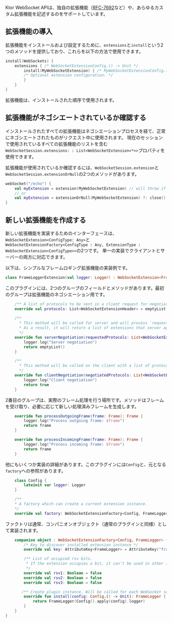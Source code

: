 [//]: # (title: WebSocket拡張機能API)

Ktor WebSocket APIは、独自の拡張機能（[RFC-7692](https://tools.ietf.org/html/rfc7692)など）や、あらゆるカスタム拡張機能を記述するのをサポートしています。

## 拡張機能の導入

拡張機能をインストールおよび設定するために、`extensions`と`install`という2つのメソッドを提供しており、これらを以下の方法で使用できます。
```kotlin
install(WebSockets) {
    extensions { /* WebSocketExtensionConfig.() -> Unit */
        install(MyWebSocketExtension) { /* MyWebSocketExtensionConfig.() -> Unit */
        /* Optional extension configuration. */ 
        }
    }
}
```

拡張機能は、インストールされた順序で使用されます。

## 拡張機能がネゴシエートされているか確認する

インストールされたすべての拡張機能はネゴシエーションプロセスを経て、正常にネゴシエートされたものがリクエスト中に使用されます。
現在のセッションで使用されているすべての拡張機能のリストを含む`WebSocketSession.extensions: : List<WebSocketExtension<*>>`プロパティを使用できます。

拡張機能が使用されているか確認するには、`WebSocketSession.extension`と`WebSocketSession.extensionOrNull`の2つのメソッドがあります。
```kotlin
webSocket("/echo") {
    val myExtension = extension(MyWebSocketExtension) // will throw if `MyWebSocketExtension` is not negotiated
    // or
    val myExtension = extensionOrNull(MyWebSocketExtension) ?: close() // will close the session if `MyWebSocketExtension` is not negotiated
}
```

## 新しい拡張機能を作成する

新しい拡張機能を実装するためのインターフェースは、`WebSocketExtension<ConfigType: Any>`と`WebSocketExtensionFactory<ConfigType : Any, ExtensionType : WebSocketExtension<ConfigType>>`の2つです。
単一の実装でクライアントとサーバーの両方に対応できます。

以下は、シンプルなフレームロギング拡張機能の実装例です。

```kotlin
class FrameLoggerExtension(val logger: Logger) : WebSocketExtension<FrameLogger.Config> {
```

このプラグインには、2つのグループのフィールドとメソッドがあります。最初のグループは拡張機能のネゴシエーション用です。

```kotlin
    /** A list of protocols to be sent in a client request for negotiation **/
    override val protocols: List<WebSocketExtensionHeader> = emptyList()
   
    /** 
      * This method will be called for server and will process `requestedProtocols` from the client.
      * As a result, it will return a list of extensions that server agrees to use.
      */
    override fun serverNegotiation(requestedProtocols: List<WebSocketExtensionHeader>): List<WebSocketExtensionHeader> {
        logger.log("Server negotiation")
        return emptyList()
    }

    /**
      * This method will be called on the client with a list of protocols, produced by `serverNegotiation`. It will decide if these extensions should be used. 
      */ 
    override fun clientNegotiation(negotiatedProtocols: List<WebSocketExtensionHeader>): Boolean {
        logger.log("Client negotiation")
        return true
    }

```

2番目のグループは、実際のフレーム処理を行う場所です。メソッドはフレームを受け取り、必要に応じて新しい処理済みフレームを生成します。

```kotlin
    override fun processOutgoingFrame(frame: Frame): Frame {
        logger.log("Process outgoing frame: $frame")
        return frame
    }

    override fun processIncomingFrame(frame: Frame): Frame {
        logger.log("Process incoming frame: $frame")
        return frame
    }
```

他にもいくつか実装の詳細があります。このプラグインには`Config`と、元となる`factory`への参照があります。

```kotlin
    class Config {
        lateinit var logger: Logger
    }

    /**
    * A factory which can create a current extension instance. 
    */
    override val factory: WebSocketExtensionFactory<Config, FrameLogger> = FrameLoggerExtension
```

ファクトリは通常、コンパニオンオブジェクト（通常のプラグインと同様）として実装されます。

```kotlin
    companion object : WebSocketExtensionFactory<Config, FrameLogger> {
        /* Key to discover installed extension instance */
        override val key: AttributeKey<FrameLogger> = AttributeKey("frame-logger")

        /** List of occupied rsv bits.
         * If the extension occupies a bit, it can't be used in other installed extensions. We use these bits to prevent plugin conflicts(prevent installing multiple compression plugins). If you're implementing a plugin using some RFC, rsv occupied bits should be referenced there.
         */
        override val rsv1: Boolean = false
        override val rsv2: Boolean = false
        override val rsv3: Boolean = false

       /** Create plugin instance. Will be called for each WebSocket session **/
        override fun install(config: Config.() -> Unit): FrameLogger {
            return FrameLogger(Config().apply(config).logger)
        }
    }
}